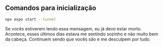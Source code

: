 ## Comandos para inicialização

```bash
npx expo start --tunnel
```

Se vocês estiverem lendo essa mensagem, eu já devo estar morto. Acontece, esses últimos dias estava me sentindo sozinho e não muito bem da cabeça.
Continuem sendo que vocês são e me desculpem por tudo. 
